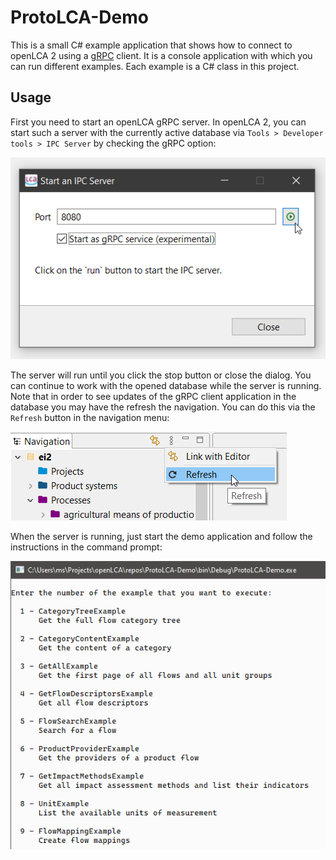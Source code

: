 # ProtoLCA-Demo

This is a small C# example application that shows how to connect to openLCA 2
using a [gRPC](https://grpc.io/) client. It is a console application with which
you can run different examples. Each example is a C# class in this project.

## Usage

First you need to start an openLCA gRPC server. In openLCA 2, you can start such
a server with the currently active database via `Tools > Developer tools > IPC
Server` by checking the gRPC option:

![](images/start_grpc_server.png)

The server will run until you click the stop button or close the dialog. You can
continue to work with the opened database while the server is running. Note that
in order to see updates of the gRPC client application in the database you may
have the refresh the navigation. You can do this via the `Refresh` button in the
navigation menu:

![](images/refresh_navigation.png)

When the server is running, just start the demo application and follow the
instructions in the command prompt:

![](images/demo_app_console.png)
